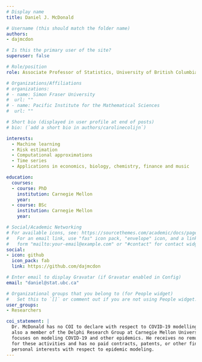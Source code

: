 ```yaml
---
# Display name
title: Daniel J. McDonald

# Username (this should match the folder name)
authors:
- dajmcdon

# Is this the primary user of the site?
superuser: false

# Role/position
role: Associate Professor of Statistics, University of British Columbia

# Organizations/Affiliations
# organizations:
# - name: Simon Fraser University
#  url: ""
# - name: Pacific Institute for the Mathematical Sciences
#  url: ""

# Short bio (displayed in user profile at end of posts)
# bio: (`add a short bio in authors/carolinecolijn`)

interests:
  - Machine learning
  - Risk estimation
  - Computational approximations
  - Time series
  - Applications in economics, biology, chemistry, finance and music

education:
  courses:
  - course: PhD
    institution: Carnegie Mellon
    year: 
  - course: BSc
    institution: Carnegie Mellon
    year: 

# Social/Academic Networking
# For available icons, see: https://sourcethemes.com/academic/docs/page-builder/#icons
#   For an email link, use "fas" icon pack, "envelope" icon, and a link in the
#   form "mailto:your-email@example.com" or "#contact" for contact widget.
social:
- icon: github
  icon_pack: fab
  link: https://github.com/dajmcdon

# Enter email to display Gravatar (if Gravatar enabled in Config)
email: "daniel@stat.ubc.ca"

# Organizational groups that you belong to (for People widget)
#   Set this to `[]` or comment out if you are not using People widget.
user_groups:
- Researchers 

coi_statement: |
  Dr. McDonald has no COI to declare with respect to COVID-19 modelling. He is
  also a member of the Delphi Research Group at Carnegie Mellon University which
  focuses on modeling COVID-19 and other epidemics. He receives no remuneration
  for these activities and has no paid contracts, patents, or other financial or
  personal interests with respect to epidemic modeling.
---
```





